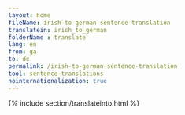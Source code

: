 ```yaml
---
layout: home
fileName: irish-to-german-sentence-translation
translatein: irish_to_german
folderName : translate
lang: en
from: ga
to: de
permalink: /irish-to-german-sentence-translation
tool: sentence-translations
nointernationalization: true
---
```

{% include section/translateinto.html %}
